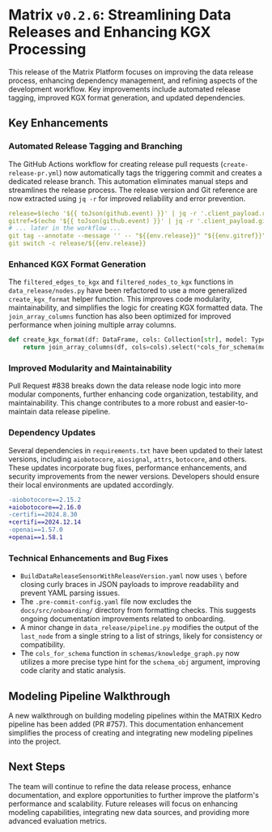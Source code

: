 # Matrix `v0.2.6`: Streamlining Data Releases and Enhancing KGX Processing

This release of the Matrix Platform focuses on improving the data release process, enhancing dependency management, and refining aspects of the development workflow. Key improvements include automated release tagging, improved KGX format generation, and updated dependencies.

<!-- more -->

## Key Enhancements

### Automated Release Tagging and Branching

The GitHub Actions workflow for creating release pull requests (`create-release-pr.yml`) now automatically tags the triggering commit and creates a dedicated release branch. This automation eliminates manual steps and streamlines the release process. The release version and Git reference are now extracted using `jq -r` for improved reliability and error prevention.

```yaml
release=$(echo '${{ toJson(github.event) }}' | jq -r '.client_payload.release_version')
gitref=$(echo '${{ toJson(github.event) }}' | jq -r '.client_payload.git_fingerprint')
# ... later in the workflow ...
git tag --annotate --message '' -- "${{env.release}}" "${{env.gitref}}"
git switch -c release/${{env.release}}
```

### Enhanced KGX Format Generation

The `filtered_edges_to_kgx` and `filtered_nodes_to_kgx` functions in `data_release/nodes.py` have been refactored to use a more generalized `create_kgx_format` helper function.  This improves code modularity, maintainability, and simplifies the logic for creating KGX formatted data. The `join_array_columns` function has also been optimized for improved performance when joining multiple array columns.

```python
def create_kgx_format(df: DataFrame, cols: Collection[str], model: Type[DataFrameModel]):
    return join_array_columns(df, cols=cols).select(*cols_for_schema(model))
```

### Improved Modularity and Maintainability

Pull Request #838 breaks down the data release node logic into more modular components, further enhancing code organization, testability, and maintainability. This change contributes to a more robust and easier-to-maintain data release pipeline.


### Dependency Updates

Several dependencies in `requirements.txt` have been updated to their latest versions, including `aiobotocore`, `aiosignal`, `attrs`, `botocore`, and others. These updates incorporate bug fixes, performance enhancements, and security improvements from the newer versions. Developers should ensure their local environments are updated accordingly.

```diff
-aiobotocore==2.15.2
+aiobotocore==2.16.0
-certifi==2024.8.30
+certifi==2024.12.14
-openai==1.57.0
+openai==1.58.1
```

### Technical Enhancements and Bug Fixes

- `BuildDataReleaseSensorWithReleaseVersion.yaml` now uses  `\` before closing curly braces in JSON payloads to improve readability and prevent YAML parsing issues.
- The `.pre-commit-config.yaml` file now excludes the `docs/src/onboarding/` directory from formatting checks. This suggests ongoing documentation improvements related to onboarding.
- A minor change in `data_release/pipeline.py` modifies the output of the `last_node` from a single string to a list of strings, likely for consistency or compatibility.
- The `cols_for_schema` function in `schemas/knowledge_graph.py` now utilizes a more precise type hint for the `schema_obj` argument, improving code clarity and static analysis.

##  Modeling Pipeline Walkthrough

A new walkthrough on building modeling pipelines within the MATRIX Kedro pipeline has been added (PR #757). This documentation enhancement simplifies the process of creating and integrating new modeling pipelines into the project.


## Next Steps

The team will continue to refine the data release process, enhance documentation, and explore opportunities to further improve the platform's performance and scalability.  Future releases will focus on enhancing modeling capabilities, integrating new data sources, and providing more advanced evaluation metrics.
